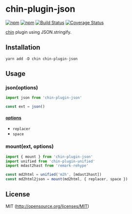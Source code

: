 # chin-plugin-json

[![npm](https://img.shields.io/npm/v/chin-plugin-json.svg?longCache=true&style=flat-square)](https://www.npmjs.com/package/chin-plugin-json)
[![npm](https://img.shields.io/npm/dm/chin-plugin-json.svg?longCache=true&style=flat-square)](https://www.npmjs.com/package/chin-plugin-json)
[![Build Status](https://img.shields.io/travis/kthjm/chin-plugin-json.svg?longCache=true&style=flat-square)](https://travis-ci.org/kthjm/chin-plugin-json)
[![Coverage Status](https://img.shields.io/codecov/c/github/kthjm/chin-plugin-json.svg?longCache=true&style=flat-square)](https://codecov.io/github/kthjm/chin-plugin-json)

[chin](https://github.com/kthjm/chin) plugin using JSON.stringify.

## Installation
```shell
yarn add -D chin chin-plugin-json
```

## Usage

### json(options)
```js
import json from 'chin-plugin-json'

const ext = json()
```
#### [options](https://developer.mozilla.org/en-US/docs/Web/JavaScript/Reference/Global_Objects/JSON/stringify)
- `replacer`
- `space`

### mount(ext, options)
```js
import { mount } from 'chin-plugin-json'
import unified from 'chin-plugin-unified'
import mdast2hast from 'remark-rehype'

const md2html = unified('m2h', [mdast2hast])
const md2html2json = mount(md2html, { replacer, space })
```

## License
MIT (http://opensource.org/licenses/MIT)